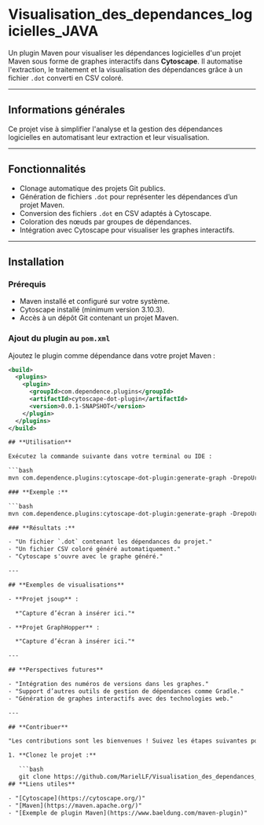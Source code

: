 # **Visualisation_des_dependances_logicielles_JAVA**

Un plugin Maven pour visualiser les dépendances logicielles d'un projet Maven sous forme de graphes interactifs dans **Cytoscape**. Il automatise l'extraction, le traitement et la visualisation des dépendances grâce à un fichier `.dot` converti en CSV coloré.

---

## **Informations générales**

Ce projet vise à simplifier l'analyse et la gestion des dépendances logicielles en automatisant leur extraction et leur visualisation.

---

## **Fonctionnalités**

- Clonage automatique des projets Git publics.
- Génération de fichiers `.dot` pour représenter les dépendances d’un projet Maven.
- Conversion des fichiers `.dot` en CSV adaptés à Cytoscape.
- Coloration des nœuds par groupes de dépendances.
- Intégration avec Cytoscape pour visualiser les graphes interactifs.

---

## **Installation**

### **Prérequis**

- Maven installé et configuré sur votre système.
- Cytoscape installé (minimum version 3.10.3).
- Accès à un dépôt Git contenant un projet Maven.

### **Ajout du plugin au `pom.xml`**

Ajoutez le plugin comme dépendance dans votre projet Maven :

```xml
<build>
  <plugins>
    <plugin>
      <groupId>com.dependence.plugins</groupId>
      <artifactId>cytoscape-dot-plugin</artifactId>
      <version>0.0.1-SNAPSHOT</version>
    </plugin>
  </plugins>
</build>

## **Utilisation**

Exécutez la commande suivante dans votre terminal ou IDE :

```bash
mvn com.dependence.plugins:cytoscape-dot-plugin:generate-graph -DrepoUrl=<URL_du_projet_Git>

### **Exemple :**

```bash
mvn com.dependence.plugins:cytoscape-dot-plugin:generate-graph -DrepoUrl=https://github.com/jhy/jsoup

### **Résultats :**

- "Un fichier `.dot` contenant les dépendances du projet."
- "Un fichier CSV coloré généré automatiquement."
- "Cytoscape s'ouvre avec le graphe généré."

---

## **Exemples de visualisations**

- **Projet jsoup** :

  *"Capture d’écran à insérer ici."*

- **Projet GraphHopper** :

  *"Capture d’écran à insérer ici."*

---

## **Perspectives futures**

- "Intégration des numéros de versions dans les graphes."
- "Support d’autres outils de gestion de dépendances comme Gradle."
- "Génération de graphes interactifs avec des technologies web."

---

## **Contribuer**

"Les contributions sont les bienvenues ! Suivez les étapes suivantes pour contribuer :"

1. **Clonez le projet :**

   ```bash
   git clone https://github.com/MarielLF/Visualisation_des_dependances_logicielles_JAVA.git
## **Liens utiles**

- "[Cytoscape](https://cytoscape.org/)"
- "[Maven](https://maven.apache.org/)"
- "[Exemple de plugin Maven](https://www.baeldung.com/maven-plugin)"

